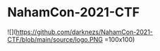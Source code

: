 # NahamCon-2021-CTF
![](https://github.com/darknezs/NahamCon-2021-CTF/blob/main/source/logo.PNG =100x100)
